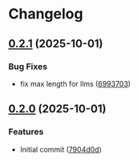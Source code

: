 # Changelog

## [0.2.1](https://github.com/iKadmium/storytime/compare/backend-v0.2.0...backend-v0.2.1) (2025-10-01)


### Bug Fixes

* fix max length for llms ([6993703](https://github.com/iKadmium/storytime/commit/69937038f21869d8c626f24626218f30069d4907))

## [0.2.0](https://github.com/iKadmium/storytime/compare/backend-v0.1.0...backend-v0.2.0) (2025-10-01)


### Features

* Initial commit ([7904d0d](https://github.com/iKadmium/storytime/commit/7904d0d03c39ebd1948d2260f78f8ad1ca90ab86))
